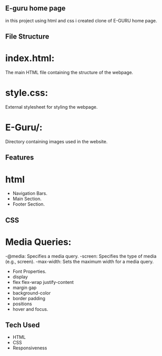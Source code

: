 ## E-guru home page 

in this project using html and css i created clone of E-GURU home page.


## File Structure

# index.html:
The main HTML file containing the structure of the webpage.
# style.css: 
External stylesheet for styling the webpage.
# E-Guru/: 
Directory containing images used in the website.


## Features
# html
- Navigation Bars.
- Main Section.
- Footer Section.

## CSS 
# Media Queries:
-@media: Specifies a media query.
-screen: Specifies the type of media (e.g., screen).
-max-width: Sets the maximum width for a media query.
- Font Properties.
- display
- flex flex-wrap justify-content
- margin gap
- background-color
- border padding
- positions
- hover and focus.

## Tech Used

- HTML
- CSS
- Responsiveness

